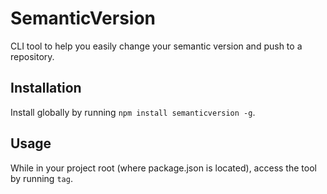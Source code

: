 # SemanticVersion

CLI tool to help you easily change your semantic version and push to a repository.


## Installation

Install globally by running `npm install semanticversion -g`.

## Usage

While in your project root (where package.json is located), access the tool by running `tag`.
